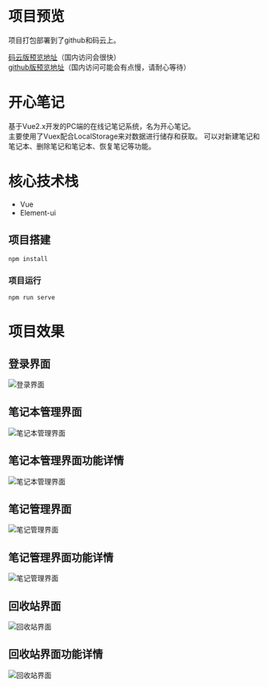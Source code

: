 # 项目预览
项目打包部署到了github和码云上。    

<a href="https://flyingwxb.gitee.io/happynotes.gitee.io" target="_blank">码云版预览地址</a>（国内访问会很快）  
<a href="https://deardreamweb.github.io/happyNotes.github.io" target="_blank">github版预览地址</a>（国内访问可能会有点慢，请耐心等待） 

# 开心笔记
基于Vue2.x开发的PC端的在线记笔记系统，名为开心笔记。  
主要使用了Vuex配合LocalStorage来对数据进行储存和获取。 可以对新建笔记和笔记本、删除笔记和笔记本、恢复笔记等功能。
  
# 核心技术栈
- Vue
- Element-ui

## 项目搭建
```
npm install
```

### 项目运行
```
npm run serve
```
# 项目效果

## 登录界面
![登录界面](https://github.com/dearDreamWeb/happyNotes/blob/master/src/assets/images/1.png)

## 笔记本管理界面
![笔记本管理界面](https://github.com/dearDreamWeb/happyNotes/blob/master/src/assets/images/2.png)

## 笔记本管理界面功能详情
![笔记本管理界面](https://github.com/dearDreamWeb/happyNotes/blob/master/src/assets/images/3.png)

## 笔记管理界面
![笔记管理界面](https://github.com/dearDreamWeb/happyNotes/blob/master/src/assets/images/4.png)

## 笔记管理界面功能详情
![笔记管理界面](https://github.com/dearDreamWeb/happyNotes/blob/master/src/assets/images/5.png)

## 回收站界面
![回收站界面](https://github.com/dearDreamWeb/happyNotes/blob/master/src/assets/images/6.png)

## 回收站界面功能详情
![回收站界面](https://github.com/dearDreamWeb/happyNotes/blob/master/src/assets/images/7.png)
